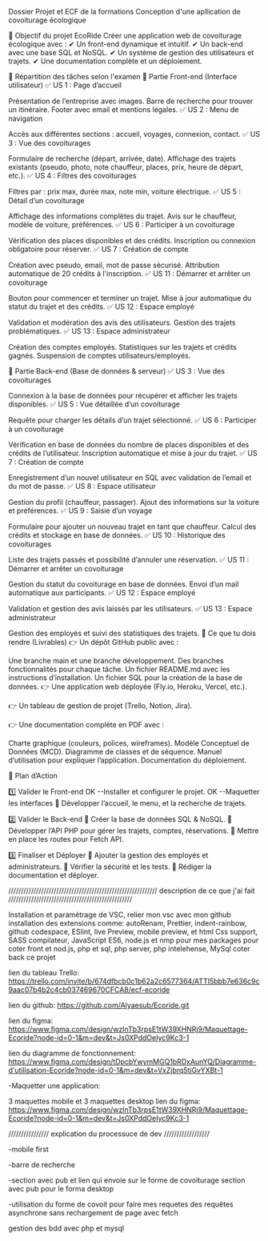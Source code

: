 Dossier Projet et ECF de la formations
Conception d'une apllication de covoiturage écologique

🔹 Objectif du projet EcoRide
Créer une application web de covoiturage écologique avec :
✔ Un front-end dynamique et intuitif.
✔ Un back-end avec une base SQL et NoSQL.
✔ Un système de gestion des utilisateurs et trajets.
✔ Une documentation complète et un déploiement.

📌 Répartition des tâches selon l'examen
🔷 Partie Front-end (Interface utilisateur)
✅ US 1 : Page d’accueil

Présentation de l’entreprise avec images.
Barre de recherche pour trouver un itinéraire.
Footer avec email et mentions légales.
✅ US 2 : Menu de navigation

Accès aux différentes sections : accueil, voyages, connexion, contact.
✅ US 3 : Vue des covoiturages

Formulaire de recherche (départ, arrivée, date).
Affichage des trajets existants (pseudo, photo, note chauffeur, places, prix, heure de départ, etc.).
✅ US 4 : Filtres des covoiturages

Filtres par : prix max, durée max, note min, voiture électrique.
✅ US 5 : Détail d’un covoiturage

Affichage des informations complètes du trajet.
Avis sur le chauffeur, modèle de voiture, préférences.
✅ US 6 : Participer à un covoiturage

Vérification des places disponibles et des crédits.
Inscription ou connexion obligatoire pour réserver.
✅ US 7 : Création de compte

Création avec pseudo, email, mot de passe sécurisé.
Attribution automatique de 20 crédits à l'inscription.
✅ US 11 : Démarrer et arrêter un covoiturage

Bouton pour commencer et terminer un trajet.
Mise à jour automatique du statut du trajet et des crédits.
✅ US 12 : Espace employé

Validation et modération des avis des utilisateurs.
Gestion des trajets problématiques.
✅ US 13 : Espace administrateur

Création des comptes employés.
Statistiques sur les trajets et crédits gagnés.
Suspension de comptes utilisateurs/employés.

🔷 Partie Back-end (Base de données & serveur)
✅ US 3 : Vue des covoiturages

Connexion à la base de données pour récupérer et afficher les trajets disponibles.
✅ US 5 : Vue détaillée d’un covoiturage

Requête pour charger les détails d’un trajet sélectionné.
✅ US 6 : Participer à un covoiturage

Vérification en base de données du nombre de places disponibles et des crédits de l’utilisateur.
Inscription automatique et mise à jour du trajet.
✅ US 7 : Création de compte

Enregistrement d’un nouvel utilisateur en SQL avec validation de l’email et du mot de passe.
✅ US 8 : Espace utilisateur

Gestion du profil (chauffeur, passager).
Ajout des informations sur la voiture et préférences.
✅ US 9 : Saisie d’un voyage

Formulaire pour ajouter un nouveau trajet en tant que chauffeur.
Calcul des crédits et stockage en base de données.
✅ US 10 : Historique des covoiturages

Liste des trajets passés et possibilité d’annuler une réservation.
✅ US 11 : Démarrer et arrêter un covoiturage

Gestion du statut du covoiturage en base de données.
Envoi d’un mail automatique aux participants.
✅ US 12 : Espace employé

Validation et gestion des avis laissés par les utilisateurs.
✅ US 13 : Espace administrateur

Gestion des employés et suivi des statistiques des trajets.
📌 Ce que tu dois rendre (Livrables)
👉 Un dépôt GitHub public avec :

Une branche main et une branche développement.
Des branches fonctionnalités pour chaque tâche.
Un fichier README.md avec les instructions d’installation.
Un fichier SQL pour la création de la base de données.
👉 Une application web déployée (Fly.io, Heroku, Vercel, etc.).

👉 Un tableau de gestion de projet (Trello, Notion, Jira).

👉 Une documentation complète en PDF avec :

Charte graphique (couleurs, polices, wireframes).
Modèle Conceptuel de Données (MCD).
Diagramme de classes et de séquence.
Manuel d’utilisation pour expliquer l’application.
Documentation du déploiement.

🚀 Plan d’Action

1️⃣ Valider le Front-end
OK --Installer et configurer le projet.
OK --Maquetter les interfaces
🔹 Développer l’accueil, le menu, et la recherche de trajets.

2️⃣ Valider le Back-end
🔹 Créer la base de données SQL & NoSQL.
🔹 Développer l’API PHP pour gérer les trajets, comptes, réservations.
🔹 Mettre en place les routes pour Fetch API.

3️⃣ Finaliser et Déployer
🔹 Ajouter la gestion des employés et administrateurs.
🔹 Vérifier la sécurité et les tests.
🔹 Rédiger la documentation et déployer.

/////////////////////////////////////////////////////////// description de ce que j'ai fait /////////////////////////////////////////////////

Installation et paramétrage de VSC, relier mon vsc avec mon github installation des extensions comme:
autoRenam, Prettier, indent-rainbow, github codespace, ESlint, live Preview, mobile preview, et html Css support, SASS compilateur, JavaScript ES6, node.js et nmp pour mes packages pour coter front
et nod.js, php et sql, php server, php intelehense, MySql coter back ce projet

lien du tableau Trello: https://trello.com/invite/b/674dfbcb0c1b62a2c6577364/ATTI5bbb7e636c9c9aac07b4b2c4cb037469670CFCA8/ecf-ecoride

lien du github: https://github.com/Alyaesub/Ecoride.git

lien du figma: https://www.figma.com/design/wzlnTb3rpsE1tW39XHNRj9/Maquettage-Ecoride?node-id=0-1&m=dev&t=Js0XPddOeIyc9Kc3-1

lien du diagramme de fonctionnement: https://www.figma.com/design/tDpcbYwymMGQ1bRDxAunYQ/Diagramme-d'utilisation-Ecoride?node-id=0-1&m=dev&t=VxZjbrq5tiGvYXBt-1

-Maquetter une application:

3 maquettes mobile et 3 maquettes desktop
lien du figma: https://www.figma.com/design/wzlnTb3rpsE1tW39XHNRj9/Maquettage-Ecoride?node-id=0-1&m=dev&t=Js0XPddOeIyc9Kc3-1

//////////////// explication du processuce de dev //////////////////

-mobile first

-barre de recherche

-section avec pub et lien qui envoie sur le forme de covoiturage
section avec pub pour le forma desktop

-utilisation du forme de covoit pour faire mes requetes des requêtes asynchrone sans rechargement de page avec fetch

gestion des bdd avec php et mysql
